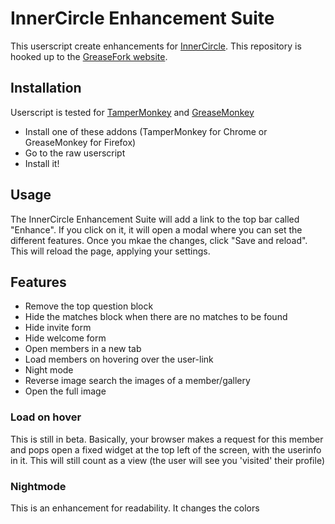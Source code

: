 # InnerCircle Enhancement Suite

This userscript create enhancements for [InnerCircle](https://www.theinnercircle.co/). This repository is hooked up to the [GreaseFork website](https://greasyfork.org/nl/scripts/7700-innercircle-enhancement-suite).

## Installation

Userscript is tested for [TamperMonkey](http://tampermonkey.net/) and [GreaseMonkey](https://addons.mozilla.org/en-US/firefox/addon/greasemonkey/)

 * Install one of these addons (TamperMonkey for Chrome or GreaseMonkey for Firefox)
 * Go to the raw userscript
 * Install it!

## Usage

The InnerCircle Enhancement Suite will add a link to the top bar called "Enhance". If you click on it, it will open a modal where you can set the different features. Once you mkae the changes, click "Save and reload". This will reload the page, applying your settings.

## Features

 * Remove the top question block
 * Hide the matches block when there are no matches to be found
 * Hide invite form
 * Hide welcome form
 * Open members in a new tab
 * Load members on hovering over the user-link
 * Night mode
 * Reverse image search the images of a member/gallery
 * Open the full image

### Load on hover

This is still in beta. Basically, your browser makes a request for this member and pops open a fixed widget at the top left of the screen, with the userinfo in it. This will still count as a view (the user will see you 'visited' their profile)

### Nightmode

This is an enhancement for readability. It changes the colors
